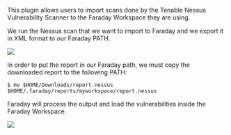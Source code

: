 This plugin allows users to import scans done by the Tenable Nessus Vulnerability Scanner to the Faraday Workspace they are using.

We run the Nessus scan that we want to import to Faraday and we export it in XML format to our Faraday PATH.

![](https://raw.github.com/wiki/infobyte/faraday/images/plugins/nessus/plugin1.png)

In order to put the report in our Faraday path, we must copy the downloaded report to the following PATH:

    $ mv $HOME/Downloads/report.nessus $HOME/.faraday/reports/myworkspace/report.nessus

Faraday will process the output and load the vulnerabilities inside the Faraday Workspace.

![](https://raw.github.com/wiki/infobyte/faraday/images/plugins/nessus/plugin2.png)
